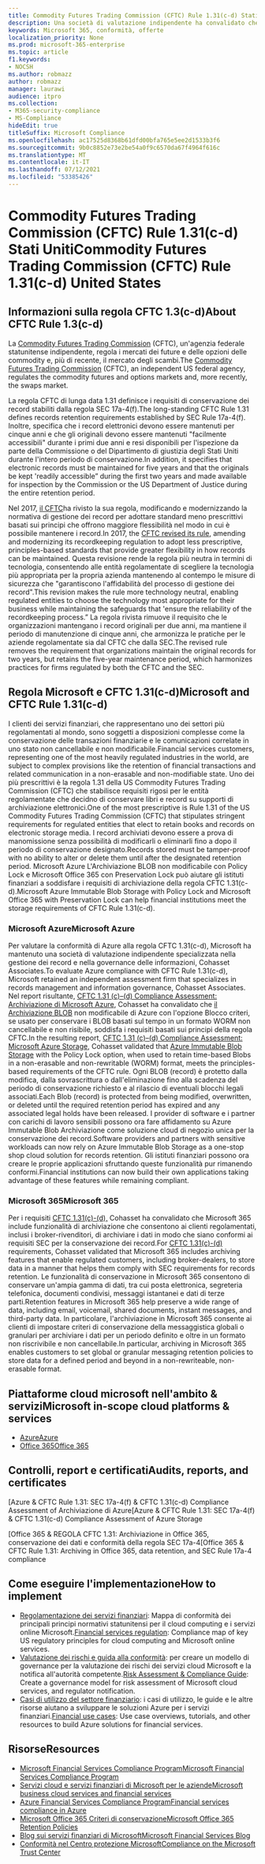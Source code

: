 ```yaml
---
title: Commodity Futures Trading Commission (CFTC) Rule 1.31(c-d) Stati Uniti
description: Una società di valutazione indipendente ha convalidato che Azure e Office 365 possono aiutare le società finanziarie a soddisfare i requisiti di conservazione dei record e di archiviazione non modificabili della regola CFTC 1.31.
keywords: Microsoft 365, conformità, offerte
localization_priority: None
ms.prod: microsoft-365-enterprise
ms.topic: article
f1.keywords:
- NOCSH
ms.author: robmazz
author: robmazz
manager: laurawi
audience: itpro
ms.collection:
- M365-security-compliance
- MS-Compliance
hideEdit: true
titleSuffix: Microsoft Compliance
ms.openlocfilehash: ac17525d8368b61dfd00bfa765e5ee2d1533b3f6
ms.sourcegitcommit: 9b0c8852e73e2be54a0f9c6570da67f4964f616c
ms.translationtype: MT
ms.contentlocale: it-IT
ms.lasthandoff: 07/12/2021
ms.locfileid: "53385426"
---
```

# <a name="commodity-futures-trading-commission-cftc-rule-131c-d-united-states"></a><span data-ttu-id="83047-104">Commodity Futures Trading Commission (CFTC) Rule 1.31(c-d) Stati Uniti</span><span class="sxs-lookup"><span data-stu-id="83047-104">Commodity Futures Trading Commission (CFTC) Rule 1.31(c-d) United States</span></span>

## <a name="about-cftc-rule-13c-d"></a><span data-ttu-id="83047-105">Informazioni sulla regola CFTC 1.3(c-d)</span><span class="sxs-lookup"><span data-stu-id="83047-105">About CFTC Rule 1.3(c-d)</span></span>

<span data-ttu-id="83047-106">La [Commodity Futures Trading Commission](https://www.cftc.gov/) (CFTC), un'agenzia federale statunitense indipendente, regola i mercati dei future e delle opzioni delle commodity e, più di recente, il mercato degli scambi.</span><span class="sxs-lookup"><span data-stu-id="83047-106">The [Commodity Futures Trading Commission](https://www.cftc.gov/) (CFTC), an independent US federal agency, regulates the commodity futures and options markets and, more recently, the swaps market.</span></span>  
  
<span data-ttu-id="83047-107">La regola CFTC di lunga data 1.31 definisce i requisiti di conservazione dei record stabiliti dalla regola SEC 17a-4(f).</span><span class="sxs-lookup"><span data-stu-id="83047-107">The long-standing CFTC Rule 1.31 defines records retention requirements established by SEC Rule 17a-4(f).</span></span> <span data-ttu-id="83047-108">Inoltre, specifica che i record elettronici devono essere mantenuti per cinque anni e che gli originali devono essere mantenuti "facilmente accessibili" durante i primi due anni e resi disponibili per l'ispezione da parte della Commissione o del Dipartimento di giustizia degli Stati Uniti durante l'intero periodo di conservazione.</span><span class="sxs-lookup"><span data-stu-id="83047-108">In addition, it specifies that electronic records must be maintained for five years and that the originals be kept 'readily accessible” during the first two years and made available for inspection by the Commission or the US Department of Justice during the entire retention period.</span></span>  
  
<span data-ttu-id="83047-109">Nel 2017, [il CFTC](https://www.cftc.gov/sites/default/files/idc/groups/public/@lrfederalregister/documents/file/2017-11014a.pdf)ha rivisto la sua regola, modificando e modernizzando la normativa di gestione dei record per adottare standard meno prescrittivi basati sui principi che offrono maggiore flessibilità nel modo in cui è possibile mantenere i record.</span><span class="sxs-lookup"><span data-stu-id="83047-109">In 2017, the [CFTC revised its rule](https://www.cftc.gov/sites/default/files/idc/groups/public/@lrfederalregister/documents/file/2017-11014a.pdf), amending and modernizing its recordkeeping regulation to adopt less prescriptive, principles-based standards that provide greater flexibility in how records can be maintained.</span></span> <span data-ttu-id="83047-110">Questa revisione rende la regola più neutra in termini di tecnologia, consentendo alle entità regolamentate di scegliere la tecnologia più appropriata per la propria azienda mantenendo al contempo le misure di sicurezza che "garantiscono l'affidabilità del processo di gestione dei record".</span><span class="sxs-lookup"><span data-stu-id="83047-110">This revision makes the rule more technology neutral, enabling regulated entities to choose the technology most appropriate for their business while maintaining the safeguards that 'ensure the reliability of the recordkeeping process.”</span></span> <span data-ttu-id="83047-111">La regola rivista rimuove il requisito che le organizzazioni mantengano i record originali per due anni, ma mantiene il periodo di manutenzione di cinque anni, che armonizza le pratiche per le aziende regolamentate sia dal CFTC che dalla SEC.</span><span class="sxs-lookup"><span data-stu-id="83047-111">The revised rule removes the requirement that organizations maintain the original records for two years, but retains the five-year maintenance period, which harmonizes practices for firms regulated by both the CFTC and the SEC.</span></span>

## <a name="microsoft-and-cftc-rule-131c-d"></a><span data-ttu-id="83047-112">Regola Microsoft e CFTC 1.31(c-d)</span><span class="sxs-lookup"><span data-stu-id="83047-112">Microsoft and CFTC Rule 1.31(c-d)</span></span>

<span data-ttu-id="83047-113">I clienti dei servizi finanziari, che rappresentano uno dei settori più regolamentati al mondo, sono soggetti a disposizioni complesse come la conservazione delle transazioni finanziarie e le comunicazioni correlate in uno stato non cancellabile e non modificabile.</span><span class="sxs-lookup"><span data-stu-id="83047-113">Financial services customers, representing one of the most heavily regulated industries in the world, are subject to complex provisions like the retention of financial transactions and related communication in a non-erasable and non-modifiable state.</span></span> <span data-ttu-id="83047-114">Uno dei più prescrittivi è la regola 1.31 della US Commodity Futures Trading Commission (CFTC) che stabilisce requisiti rigosi per le entità regolamentate che decidno di conservare libri e record su supporti di archiviazione elettronici.</span><span class="sxs-lookup"><span data-stu-id="83047-114">One of the most prescriptive is Rule 1.31 of the US Commodity Futures Trading Commission (CFTC) that stipulates stringent requirements for regulated entities that elect to retain books and records on electronic storage media.</span></span> <span data-ttu-id="83047-115">I record archiviati devono essere a prova di manomissione senza possibilità di modificarli o eliminarli fino a dopo il periodo di conservazione designato.</span><span class="sxs-lookup"><span data-stu-id="83047-115">Records stored must be tamper-proof with no ability to alter or delete them until after the designated retention period.</span></span> <span data-ttu-id="83047-116">Microsoft Azure L'Archiviazione BLOB non modificabile con Policy Lock e Microsoft Office 365 con Preservation Lock può aiutare gli istituti finanziari a soddisfare i requisiti di archiviazione della regola CFTC 1.31(c-d).</span><span class="sxs-lookup"><span data-stu-id="83047-116">Microsoft Azure Immutable Blob Storage with Policy Lock and Microsoft Office 365 with Preservation Lock can help financial institutions meet the storage requirements of CFTC Rule 1.31(c-d).</span></span>

### <a name="microsoft-azure"></a><span data-ttu-id="83047-117">Microsoft Azure</span><span class="sxs-lookup"><span data-stu-id="83047-117">Microsoft Azure</span></span>

<span data-ttu-id="83047-118">Per valutare la conformità di Azure alla regola CFTC 1.31(c-d), Microsoft ha mantenuto una società di valutazione indipendente specializzata nella gestione dei record e nella governance delle informazioni, Cohasset Associates.</span><span class="sxs-lookup"><span data-stu-id="83047-118">To evaluate Azure compliance with CFTC Rule 1.31(c-d), Microsoft retained an independent assessment firm that specializes in records management and information governance, Cohasset Associates.</span></span> <span data-ttu-id="83047-119">Nel report risultante, [CFTC 1.31 (c)–(d) Compliance Assessment: Archiviazione di Microsoft Azure](https://servicetrust.microsoft.com/ViewPage/MSComplianceGuide?command=Download&downloadType=Document&downloadId=19b08fd4-d276-43e8-9461-715981d0ea20&docTab=4ce99610-c9c0-11e7-8c2c-f908a777fa4d_GRC_Assessment_Reports), Cohasset ha convalidato che [il Archiviazione BLOB](/azure/storage/blobs/storage-blob-immutable-storage) non modificabile di Azure con l'opzione Blocco criteri, se usato per conservare i BLOB basati sul tempo in un formato WORM non cancellabile e non risibile, soddisfa i requisiti basati sui principi della regola CFTC.</span><span class="sxs-lookup"><span data-stu-id="83047-119">In the resulting report, [CFTC 1.31 (c)–(d) Compliance Assessment: Microsoft Azure Storage](https://servicetrust.microsoft.com/ViewPage/MSComplianceGuide?command=Download&downloadType=Document&downloadId=19b08fd4-d276-43e8-9461-715981d0ea20&docTab=4ce99610-c9c0-11e7-8c2c-f908a777fa4d_GRC_Assessment_Reports), Cohasset validated that [Azure Immutable Blob Storage](/azure/storage/blobs/storage-blob-immutable-storage) with the Policy Lock option, when used to retain time-based Blobs in a non-erasable and non-rewritable (WORM) format, meets the principles-based requirements of the CFTC rule.</span></span> <span data-ttu-id="83047-120">Ogni BLOB (record) è protetto dalla modifica, dalla sovrascrittura o dall'eliminazione fino alla scadenza del periodo di conservazione richiesto e al rilascio di eventuali blocchi legali associati.</span><span class="sxs-lookup"><span data-stu-id="83047-120">Each Blob (record) is protected from being modified, overwritten, or deleted until the required retention period has expired and any associated legal holds have been released.</span></span> <span data-ttu-id="83047-121">I provider di software e i partner con carichi di lavoro sensibili possono ora fare affidamento su Azure Immutable Blob Archiviazione come soluzione cloud di negozio unica per la conservazione dei record.</span><span class="sxs-lookup"><span data-stu-id="83047-121">Software providers and partners with sensitive workloads can now rely on Azure Immutable Blob Storage as a one-stop shop cloud solution for records retention.</span></span> <span data-ttu-id="83047-122">Gli istituti finanziari possono ora creare le proprie applicazioni sfruttando queste funzionalità pur rimanendo conformi.</span><span class="sxs-lookup"><span data-stu-id="83047-122">Financial institutions can now build their own applications taking advantage of these features while remaining compliant.</span></span>

### <a name="microsoft-365"></a><span data-ttu-id="83047-123">Microsoft 365</span><span class="sxs-lookup"><span data-stu-id="83047-123">Microsoft 365</span></span>

<span data-ttu-id="83047-124">Per i requisiti [CFTC 1.31(c)-(d),](/microsoft-365/compliance/retention-regulatory-requirements#sec-17a-4f-finra-4511c-and-cftc-131c-d) Cohasset ha convalidato che Microsoft 365 include funzionalità di archiviazione che consentono ai clienti regolamentati, inclusi i broker-rivenditori, di archiviare i dati in modo che siano conformi ai requisiti SEC per la conservazione dei record.</span><span class="sxs-lookup"><span data-stu-id="83047-124">For [CFTC 1.31(c)-(d)](/microsoft-365/compliance/retention-regulatory-requirements#sec-17a-4f-finra-4511c-and-cftc-131c-d) requirements, Cohasset validated that Microsoft 365 includes archiving features that enable regulated customers, including broker-dealers, to store data in a manner that helps them comply with SEC requirements for records retention.</span></span> <span data-ttu-id="83047-125">Le funzionalità di conservazione in Microsoft 365 consentono di conservare un'ampia gamma di dati, tra cui posta elettronica, segreteria telefonica, documenti condivisi, messaggi istantanei e dati di terze parti.</span><span class="sxs-lookup"><span data-stu-id="83047-125">Retention features in Microsoft 365 help preserve a wide range of data, including email, voicemail, shared documents, instant messages, and third-party data.</span></span> <span data-ttu-id="83047-126">In particolare, l'archiviazione in Microsoft 365 consente ai clienti di impostare criteri di conservazione della messaggistica globali o granulari per archiviare i dati per un periodo definito e oltre in un formato non riscrivibile e non cancellabile.</span><span class="sxs-lookup"><span data-stu-id="83047-126">In particular, archiving in Microsoft 365 enables customers to set global or granular messaging retention policies to store data for a defined period and beyond in a non-rewriteable, non-erasable format.</span></span>

## <a name="microsoft-in-scope-cloud-platforms--services"></a><span data-ttu-id="83047-127">Piattaforme cloud microsoft nell'ambito & servizi</span><span class="sxs-lookup"><span data-stu-id="83047-127">Microsoft in-scope cloud platforms & services</span></span>

- [<span data-ttu-id="83047-128">Azure</span><span class="sxs-lookup"><span data-stu-id="83047-128">Azure</span></span>](https://aka.ms/AzureCompliance)
- [<span data-ttu-id="83047-129">Office 365</span><span class="sxs-lookup"><span data-stu-id="83047-129">Office 365</span></span>](https://aka.ms/o365-compliance-framework)

## <a name="audits-reports-and-certificates"></a><span data-ttu-id="83047-130">Controlli, report e certificati</span><span class="sxs-lookup"><span data-stu-id="83047-130">Audits, reports, and certificates</span></span>

<span data-ttu-id="83047-131">[Azure & CFTC Rule 1.31: SEC 17a-4(f) & CFTC 1.31(c-d) Compliance Assessment of Archiviazione di Azure</span><span class="sxs-lookup"><span data-stu-id="83047-131">[Azure & CFTC Rule 1.31: SEC 17a-4(f) & CFTC 1.31(c-d) Compliance Assessment of Azure Storage</span></span>

<span data-ttu-id="83047-132">[Office 365 & REGOLA CFTC 1.31: Archiviazione in Office 365, conservazione dei dati e conformità della regola SEC 17a-4</span><span class="sxs-lookup"><span data-stu-id="83047-132">[Office 365 & CFTC Rule 1.31: Archiving in Office 365, data retention, and SEC Rule 17a-4 compliance</span></span>

## <a name="how-to-implement"></a><span data-ttu-id="83047-133">Come eseguire l'implementazione</span><span class="sxs-lookup"><span data-stu-id="83047-133">How to implement</span></span>

- <span data-ttu-id="83047-134">[Regolamentazione dei servizi finanziari](https://servicetrust.microsoft.com/ViewPage/TrustDocuments?command=Download&downloadType=Document&downloadId=5b483567-00b0-4d86-96ae-ee887dadb61c&docTab=6d000410-c9e9-11e7-9a91-892aae8839ad_Compliance_Guides): Mappa di conformità dei principali principi normativi statunitensi per il cloud computing e i servizi online Microsoft.</span><span class="sxs-lookup"><span data-stu-id="83047-134">[Financial services regulation](https://servicetrust.microsoft.com/ViewPage/TrustDocuments?command=Download&downloadType=Document&downloadId=5b483567-00b0-4d86-96ae-ee887dadb61c&docTab=6d000410-c9e9-11e7-9a91-892aae8839ad_Compliance_Guides): Compliance map of key US regulatory principles for cloud computing and Microsoft online services.</span></span>
- <span data-ttu-id="83047-135">[Valutazione dei rischi e guida alla conformità](https://aka.ms/RiskGovernanceGuide): per creare un modello di governance per la valutazione dei rischi dei servizi cloud Microsoft e la notifica all'autorità competente.</span><span class="sxs-lookup"><span data-stu-id="83047-135">[Risk Assessment & Compliance Guide](https://aka.ms/RiskGovernanceGuide): Create a governance model for risk assessment of Microsoft cloud services, and regulator notification.</span></span>
- <span data-ttu-id="83047-136">[Casi di utilizzo del settore finanziario](/azure/industry/financial/): i casi di utilizzo, le guide e le altre risorse aiutano a sviluppare le soluzioni Azure per i servizi finanziari.</span><span class="sxs-lookup"><span data-stu-id="83047-136">[Financial use cases](/azure/industry/financial/): Use case overviews, tutorials, and other resources to build Azure solutions for financial services.</span></span>

## <a name="resources"></a><span data-ttu-id="83047-137">Risorse</span><span class="sxs-lookup"><span data-stu-id="83047-137">Resources</span></span>

- [<span data-ttu-id="83047-138">Microsoft Financial Services Compliance Program</span><span class="sxs-lookup"><span data-stu-id="83047-138">Microsoft Financial Services Compliance Program</span></span>](https://aka.ms/FSCP-Print)
- [<span data-ttu-id="83047-139">Servizi cloud e servizi finanziari di Microsoft per le aziende</span><span class="sxs-lookup"><span data-stu-id="83047-139">Microsoft business cloud services and financial services</span></span>](https://www.microsoft.com/trustcenter/cloudservices/financialservices)
- [<span data-ttu-id="83047-140">Azure Financial Services Compliance Program</span><span class="sxs-lookup"><span data-stu-id="83047-140">Financial services compliance in Azure</span></span>](https://azure.microsoft.com/resources/videos/azurecon-2015-financial-services-compliance-in-azure/)
- [<span data-ttu-id="83047-141">Microsoft Office 365 Criteri di conservazione</span><span class="sxs-lookup"><span data-stu-id="83047-141">Microsoft Office 365 Retention Policies</span></span>](/office365/securitycompliance/retention-policies)
- [<span data-ttu-id="83047-142">Blog sui servizi finanziari di Microsoft</span><span class="sxs-lookup"><span data-stu-id="83047-142">Microsoft Financial Services Blog</span></span>](https://techcommunity.microsoft.com/t5/Financial-Services-Blog/bg-p/FinancialServicesBlog)
- [<span data-ttu-id="83047-143">Conformità nel Centro protezione Microsoft</span><span class="sxs-lookup"><span data-stu-id="83047-143">Compliance on the Microsoft Trust Center</span></span>](https://www.microsoft.com/trust-center/compliance/compliance-overview)
